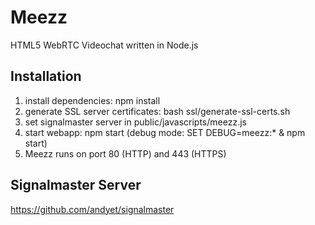 # Meezz
HTML5 WebRTC Videochat written in Node.js

## Installation
1) install dependencies: npm install
2) generate SSL server certificates: bash ssl/generate-ssl-certs.sh
4) set signalmaster server in public/javascripts/meezz.js
5) start webapp: npm start (debug mode: SET DEBUG=meezz:* & npm start)
6) Meezz runs on port 80 (HTTP) and 443 (HTTPS)

## Signalmaster Server
https://github.com/andyet/signalmaster